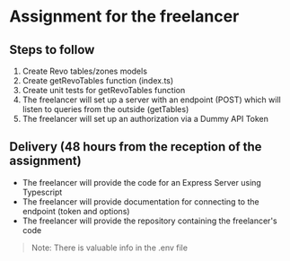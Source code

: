 # Assignment for the freelancer
## Steps to follow
1. Create Revo tables/zones models
2. Create getRevoTables function (index.ts)
3. Create unit tests for getRevoTables function
4. The freelancer will set up a server with an endpoint (POST) which will listen to queries from the outside (getTables)
5. The freelancer will set up an authorization via a Dummy API Token
## Delivery (48 hours from the reception of the assignment)
- The freelancer will provide the code for an Express Server using Typescript
- The freelancer will provide documentation for connecting to the endpoint (token and options)
- The freelancer will provide the repository containing the freelancer's code

> Note: There is valuable info in the .env file